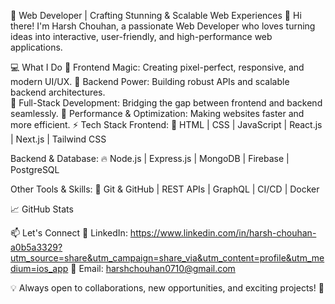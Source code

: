 🚀 Web Developer | Crafting Stunning & Scalable Web Experiences
👋 Hi there! I'm Harsh Chouhan, a passionate Web Developer who loves turning ideas into interactive, user-friendly, and high-performance web applications.

💻 What I Do 
🔹 Frontend Magic: Creating pixel-perfect, responsive, and modern UI/UX.
🔹 Backend Power: Building robust APIs and scalable backend architectures.  
🔹 Full-Stack Development: Bridging the gap between frontend and backend seamlessly.
🔹 Performance & Optimization: Making websites faster and more efficient.
⚡ Tech Stack
Frontend:
🌟 HTML | CSS | JavaScript | React.js | Next.js | Tailwind CSS

Backend & Database:
🔥 Node.js | Express.js | MongoDB | Firebase | PostgreSQL

Other Tools & Skills:
🔧 Git & GitHub | REST APIs | GraphQL | CI/CD | Docker

📈 GitHub Stats


📫 Let's Connect
💼 LinkedIn: https://www.linkedin.com/in/harsh-chouhan-a0b5a3329?utm_source=share&utm_campaign=share_via&utm_content=profile&utm_medium=ios_app
📧 Email: harshchouhan0710@gmail.com

💡 Always open to collaborations, new opportunities, and exciting projects! 🚀

